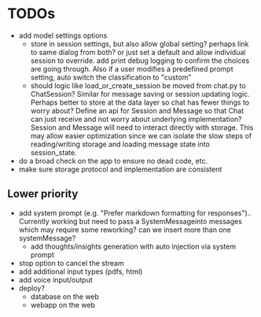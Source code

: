 # TODOs

- add model settings options
  - store in session settings, but also allow global setting? perhaps link to same dialog from both? or just set a default and allow individual session to override. add print debug logging to confirm the choices are going through. Also if a user modifies a predefined prompt setting, auto switch the classification to "custom"
  - should logic like load_or_create_session be moved from chat.py to ChatSession? Similar for message saving or session updating logic. Perhaps better to store at the data layer so chat has fewer things to worry about? Define an api for Session and Message so that Chat can just receive and not worry about underlying implementation? Session and Message will need to interact directly with storage. This may allow easier optimization since we can isolate the slow steps of reading/writing storage and loading message state into session_state.
- do a broad check on the app to ensure no dead code, etc.
- make sure storage protocol and implementation are consistent

## Lower priority

- add system prompt (e.g. "Prefer markdown formatting for responses").. Currently working but need to pass a SystemMessageinto messages which may require some reworking? can we insert more than one systemMessage?
  - add thoughts/insights generation with auto injection via system prompt
- stop option to cancel the stream
- add additional input types (pdfs, html)
- add voice input/output
- deploy?
  - database on the web
  - webapp on the web
